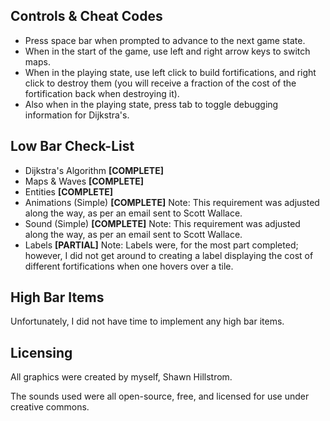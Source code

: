 ## Controls & Cheat Codes ##

- Press space bar when prompted to advance to the next game state.
- When in the start of the game, use left and right arrow keys to switch maps.
- When in the playing state, use left click to build fortifications, and right click to destroy them (you will receive a fraction of the cost of the fortification back when destroying it).
- Also when in the playing state, press tab to toggle debugging information for Dijkstra's.

## Low Bar Check-List ##

- Dijkstra's Algorithm **[COMPLETE]**
- Maps & Waves **[COMPLETE]**
- Entities **[COMPLETE]**
- Animations (Simple) **[COMPLETE]** Note: This requirement was adjusted along the way, as per an email sent to Scott Wallace.
- Sound (Simple) **[COMPLETE]** Note: This requirement was adjusted along the way, as per an email sent to Scott Wallace.
- Labels **[PARTIAL]** Note: Labels were, for the most part completed; however, I did not get around to creating a label displaying the cost of different fortifications when one hovers over a tile.

## High Bar Items ##

Unfortunately, I did not have time to implement any high bar items.

## Licensing ##

All graphics were created by myself, Shawn Hillstrom.

The sounds used were all open-source, free, and licensed for use under creative commons.